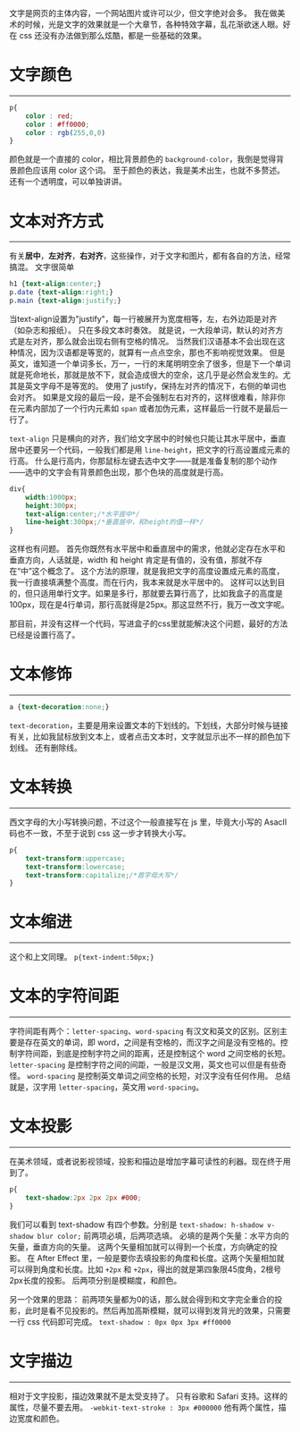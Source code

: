 文字是网页的主体内容，一个网站图片或许可以少，但文字绝对会多。
我在做美术的时候，光是文字的效果就是一个大章节，各种特效字幕，乱花渐欲迷人眼。好在 css 还没有办法做到那么炫酷，都是一些基础的效果。

# 文字颜色
___
```css
p{
	color : red;
	color : #ff0000;
	color : rgb(255,0,0)
}
```

颜色就是一个直接的 color，相比背景颜色的 `background-color`，我倒是觉得背景颜色应该用 color 这个词。
至于颜色的表达，我是美术出生，也就不多赘述。
还有一个透明度，可以单独讲讲。

# 文本对齐方式
___
有关**居中**，**左对齐**，**右对齐**，这些操作，对于文字和图片，都有各自的方法，经常搞混。
文字很简单

```css
h1 {text-align:center;} 
p.date {text-align:right;} 
p.main {text-align:justify;}
```

当text-align设置为"justify"，每一行被展开为宽度相等，左，右外边距是对齐（如杂志和报纸）。
只在多段文本时奏效。
就是说，一大段单词，默认的对齐方式是左对齐，那么就会出现右侧有空格的情况。
当然我们汉语基本不会出现在这种情况，因为汉语都是等宽的，就算有一点点空余，那也不影响视觉效果。
但是英文，谁知道一个单词多长，万一，一行的末尾明明空余了很多，但是下一个单词就是死命地长，那就是放不下，就会造成很大的空余，这几乎是必然会发生的。尤其是英文字母不是等宽的。
使用了 justify，保持左对齐的情况下，右侧的单词也会对齐。
如果是文段的最后一段，是不会强制左右对齐的，这样很难看，除非你在元素内部加了一个行内元素如 `span`  或者加伪元素，这样最后一行就不是最后一行了。

`text-align` 只是横向的对齐，我们给文字居中的时候也只能让其水平居中，垂直居中还要另一个代码，一般我们都是用 `line-height`，把文字的行高设置成元素的行高。
什么是行高内，你那鼠标左键去选中文字——就是准备复制的那个动作——选中的文字会有背景颜色出现，那个色块的高度就是行高。

```css
div{
	width:1000px;
	height:300px;
	text-align:center;/*水平居中*/
	line-height:300px;/*垂直居中，和height的值一样*/
}
```

这样也有问题。
首先你既然有水平居中和垂直居中的需求，他就必定存在水平和垂直方向，人话就是，width 和 height 肯定是有值的，没有值，那就不存在“中”这个概念了。
这个方法的原理，就是我把文字的高度设置成元素的高度，我一行直接填满整个高度。而在行内，我本来就是水平居中的。
这样可以达到目的，但只适用单行文字。如果是多行，那就要去算行高了，比如我盒子的高度是100px，现在是4行单词，那行高就得是25px。那这显然不行，我万一改文字呢。

那目前，并没有这样一个代码，写进盒子的css里就能解决这个问题，最好的方法已经是设置行高了。

# 文本修饰
___
```css
a {text-decoration:none;}
```

`text-decoration`，主要是用来设置文本的下划线的。下划线，大部分时候与链接有关，比如我鼠标放到文本上，或者点击文本时，文字就显示出不一样的颜色加下划线。
还有删除线。

# 文本转换
___
西文字母的大小写转换问题，不过这个一般直接写在 js 里，毕竟大小写的 AsacII 码也不一致，不至于说到 css 这一步才转换大小写。

```css
p{
	text-transform:uppercase;
	text-transform:lowercase;
	text-transform:capitalize;/*首字母大写*/
}
```

# 文本缩进
___
这个和上文同理。
`p{text-indent:50px;}`

# 文本的字符间距
___
字符间距有两个：`letter-spacing`、`word-spacing`
有汉文和英文的区别。区别主要是存在英文的单词，即 word，之间是有空格的，而汉字之间是没有空格的。控制字符间距，到底是控制字符之间的距离，还是控制这个 word 之间空格的长短。
`letter-spacing` 是控制字符之间的间距，一般是汉文用，英文也可以但是有些奇怪。
`word-spacing` 是控制英文单词之间空格的长短，对汉字没有任何作用。
总结就是，汉字用 `letter-spacing`，英文用 `word-spacing`。

# 文本投影
___
在美术领域，或者说影视领域，投影和描边是增加字幕可读性的利器。现在终于用到了。

```css
p{
	text-shadow:2px 2px 2px #000;
}
```

我们可以看到 text-shadow 有四个参数。分别是
`text-shadow: h-shadow v-shadow blur color;`
前两项必填，后两项选填。
必填的是两个矢量：水平方向的矢量，垂直方向的矢量。
这两个矢量相加就可以得到一个长度，方向确定的投影。
在 After Effect 里，一般是要你去填投影的角度和长度。这两个矢量相加就可以得到角度和长度。比如 `+2px` 和 `+2px`，得出的就是第四象限45度角，2根号2px长度的投影。
后两项分别是模糊度，和颜色。

另一个效果的思路：
前两项矢量都为0的话，那么就会得到和文字完全重合的投影，此时是看不见投影的。然后再加高斯模糊，就可以得到发背光的效果，只需要一行 css 代码即可完成。
`text-shadow : 0px 0px 3px #ff0000`

# 文字描边
___
相对于文字投影，描边效果就不是太受支持了。
只有谷歌和 Safari 支持。这样的属性，尽量不要去用。
`-webkit-text-stroke : 3px #000000`
他有两个属性，描边宽度和颜色。

